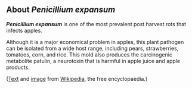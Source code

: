 About *Penicillium expansum* 
----------------------------



***Penicillium expansum*** is one of the most prevalent post harvest
rots that infects apples.

Although it is a major economical problem in apples, this plant pathogen
can be isolated from a wide host range, including pears, strawberries,
tomatoes, corn, and rice. This mold also produces the carcinogenic
metabolite patulin, a neurotoxin that is harmful in apple juice and
apple products.

([Text](http://en.wikipedia.org/wiki/Penicillium_expansum) and
[image](https://commons.wikimedia.org/wiki/File:Penicillium_expansum_plate.png)
from [Wikipedia](http://en.wikipedia.org/), the free encyclopaedia.)
